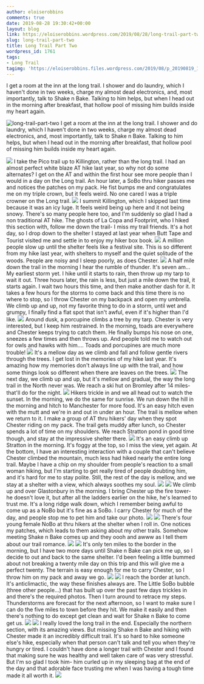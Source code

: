 ```yaml
---
author: eloiserobbins
comments: true
date: 2019-08-28 19:30:42+00:00
layout: blog
link: https://eloiserobbins.wordpress.com/2019/08/28/long-trail-part-two/
slug: long-trail-part-two
title: Long Trail Part Two
wordpress_id: 1761
tags:
- Long Trail
tagimg: 'https://eloiserobbins.files.wordpress.com/2019/08/p_20190819_163606_vhdr_auto6953127007732163901.jpg'
---
```


I get a room at the inn at the long trail. I shower and do laundry, which I haven't done in two weeks, charge my almost dead electronics, and, most importantly, talk to Shake n Bake. Talking to him helps, but when I head out in the morning after breakfast, that hollow pool of missing him builds inside my heart again.


![long-trail-part-two](https://eloiserobbins.files.wordpress.com/2019/08/p_20190819_163606_vhdr_auto6953127007732163901.jpg)
I get a room at the inn at the long trail. I shower and do laundry, which I haven't done in two weeks, charge my almost dead electronics, and, most importantly, talk to Shake n Bake. Talking to him helps, but when I head out in the morning after breakfast, that hollow pool of missing him builds inside my heart again.

![](https://eloiserobbins.files.wordpress.com/2019/08/p_20190820_112259_vhdr_auto_hp8161453390831152584.jpg)
I take the Pico trail up to Killington, rather than the long trail. I had an almost perfect white blaze AT hike last year, so why not do some alternates? I get on the AT and within the first hour see more people than I would in a day on the Long trail. An hour later, a SoBo thru hiker passes me and notices the patches on my pack. He fist bumps me and congratulates me on my triple crown, but it feels weird. No one cared I was a triple crowner on the Long trail.
![](https://eloiserobbins.files.wordpress.com/2019/08/p_20190822_062318_vhdr_auto_hp3905943301682345265.jpg)
I summit Killington, which I skipped last time because it was an icy luge. It feels weird being up here and it not being snowy. There's so many people here too, and I'm suddenly so glad I had a non traditional AT hike. The ghosts of La Copa and Footprint, who I hiked this section with, follow me down the trail- I miss my trail friends. It's a hot day, so I drop down to the shelter I stayed at last year when Butt Tape and Tourist visited me and settle in to enjoy my hiker box book.
![](https://eloiserobbins.files.wordpress.com/2019/08/p_20190821_103308_vhdr_auto4840888435808150219.jpg)
A million people slow up until the shelter feels like a festival site. This is so different from my hike last year, with shelters to myself and the quiet solitude of the woods. People are noisy and I sleep poorly, as does Chester.
![](https://eloiserobbins.files.wordpress.com/2019/08/p_20190823_193356_vhdr_auto_hp8812441390103349110.jpg)
A half mile down the trail in the morning I hear the rumble of thunder. It's seven am... My earliest storm yet. I hike until it starts to rain, then throw up my tarp to wait it out. Three hours later, the rain is less, but just a mile down the trail, it starts again. I wait two hours this time, and then make another dash for it. It takes a few hours for the storms to come back and this time there is no where to stop, so I throw Chester on my backpack and open my umbrella. We climb up and up, not my favorite thing to do in a storm, until wet and grumpy, I finally find a flat spot that isn't awful, even if it's higher than I'd like.
![](https://eloiserobbins.files.wordpress.com/2019/08/p_20190824_055956_vhdr_auto3069239297881590074.jpg)
Around dusk, a porcupine climbs a tree by my tarp. Chester is very interested, but I keep him restrained. In the morning, toads are everywhere and Chester keeps trying to catch them. He finally bumps his nose on one, sneezes a few times and then throws up. And people told me to watch out for owls and hawks with him.... Toads and porcupines are much more trouble!
![](https://eloiserobbins.files.wordpress.com/2019/08/p_20190824_113250_vhdr_auto4268354805878787446.jpg)
It's a mellow day as we climb and fall and follow gentle rivers through the trees. I get lost in the memories of my hike last year. It's amazing how my memories don't always line up with the trail, and how some things look so different when there are leaves on the trees.
![](https://eloiserobbins.files.wordpress.com/2019/08/p_20190824_145422_vhdr_auto_hp613686286573970575.jpg)
The next day, we climb up and up, but it's mellow and gradual, the way the long trail in the North never was. We reach a ski hut on Bromley after 14 miles- that'll do for the night.
![](https://eloiserobbins.files.wordpress.com/2019/08/p_20190825_130805_vhdr_auto1298844868516108480.jpg)
Hikers trickle in and we all head out to watch the sunset. In the morning, we do the same for sunrise. We run down the hill in the morning and hitch to Manchester for more food. It's an easy hitch even with the mutt and we're in and out in under an hour. The trail is mellow when we return to it. I make a group of AT thru hikers' day when they spot Chester riding on my pack. The trail gets muddy after lunch, so Chester spends a lot of time on my shoulders. We reach Stratton pond in good time though, and stay at the impressive shelter there.
![](https://eloiserobbins.files.wordpress.com/2019/08/p_20190825_130808_vhdr_auto_hp3850253689214386575.jpg)
It's an easy climb up Stratton in the morning. It's foggy at the top, so I miss the view, yet again. At the bottom, I have an interesting interaction with a couple that can't believe Chester climbed the mountain, much less had hiked nearly the entire long trail. Maybe I have a chip on my shoulder from people's reaction to a small woman hiking, but I'm starting to get really tired of people doubting him, and it's hard for me to stay polite. Still, the rest of the day is mellow, and we stay at a shelter with a view, which always soothes my soul.
![](https://eloiserobbins.files.wordpress.com/2019/08/p_20190825_130911_vhdr_auto5767687351777335549.jpg)
![](https://eloiserobbins.files.wordpress.com/2019/08/p_20190827_084039_vhdr_auto_hp1189270246938472859.jpg)
We climb up and over Glastonbury in the morning. I bring Chester up the fire tower- he doesn't love it, but after all the ladders earlier on the hike, he's learned to trust me. It's a long ridge walk down, which I remember being awful to come up as a NoBo but it's fine as a SoBo. I carry Chester for much of the day, and people stop me to pet him and take our photo.
![](https://eloiserobbins.files.wordpress.com/2019/08/p_20190825_153136_vhdr_auto_hp6456836876948479951.jpg)
![](https://eloiserobbins.files.wordpress.com/2019/08/p_20190827_070150_vhdr_auto_hp2067327368007543198.jpg)
There's four young female NoBo at thru hikers at the shelter when I roll in. One notices my patches, which leads to them asking about my other trails. Somehow meeting Shake n Bake comes up and they oooh and awww as I tell them about our trail romance.
![](https://eloiserobbins.files.wordpress.com/2019/08/p_20190826_060229_vhdr_auto_hp7104566545170956412.jpg)
![](https://eloiserobbins.files.wordpress.com/2019/08/p_20190827_070141_vhdr_auto_hp3999398717915035044.jpg)
It's only ten miles to the border in the morning, but I have two more days until Shake n Bake can pick me up, so I decide to out and back to the same shelter. I'd been feeling a little bummed about not breaking a twenty mile day on this trip and this will give me a perfect twenty. The terrain is easy enough for me to carry Chester, so I throw him on my pack and away we go.
![](https://eloiserobbins.files.wordpress.com/2019/08/p_20190826_082227_vhdr_auto_hp3374043214896245906.jpg)
![](https://eloiserobbins.files.wordpress.com/2019/08/p_20190826_082245_vhdr_auto_hp8620962128518061542.jpg)
I reach the border at lunch. It's anticlimactic, the way these finishes always are. The Little SoBo bubble (three other people...) that has built up over the past few days trickles in and there's the required photos. Then I turn around to retrace my steps. Thunderstorms are forecast for the next afternoon, so I want to make sure I can do the five miles to town before they hit. We make it easily and then there's nothing to do except get clean and wait for Shake n Bake to come get us.
![](https://eloiserobbins.files.wordpress.com/2019/08/p_20190827_114355_vhdr_auto5962398193168213381.jpg)
![](https://eloiserobbins.files.wordpress.com/2019/08/img_20190827_141218_7151003278274833059922.jpg)
I really loved the long trail in the end. Especially the northern section, with its amazing views. But missing Shake n Bake and hiking with Chester made it an incredibly difficult trail. It's so hard to hike someone else's hike, especially when that person can't talk and tell you when they're hungry or tired. I couldn't have done a longer trail with Chester and I found that making sure he was healthy and well taken care of was very stressful. But I'm so glad I took him- him curled up in my sleeping bag at the end of the day and that adorable face trusting me when I was having a tough time made it all worth it.
![](https://eloiserobbins.files.wordpress.com/2019/08/p_20190827_120515_vhdr_auto4455967913350729396.jpg)
